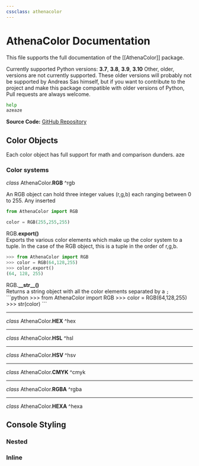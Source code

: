 ```yaml
---
cssclass: athenacolor
---
```


# AthenaColor Documentation
This file supports the full documentation of the [[AthenaColor]] package.

Currently supported Python versions: **3.7**, **3.8**, **3.9**, **3.10**
Other, older, versions are not currently supported. These older versions will probably not be supported by Andreas Sas himself, but if you want to contribute to the project and make this package compatible with older versions of Python, Pull requests are always welcome.
```python
help
azeaze
```

**Source Code:** [GitHub Repository]()

 ## Color Objects
 Each color object has full support for math and comparison dunders.
aze
 ### Color systems
 *class* AthenaColor.**RGB** ^rgb
 <div class="inset">
An RGB object can hold three integer values (r,g,b) each ranging between 0 to 255. Any inserted

```python
from AthenaColor import RGB

color = RGB(255,255,255)
```
</div>

<div class="inset">
	RGB.<b>export()</b>
	<div class="inset">
		Exports the various color elements which make up the color system to a tuple. In the case of the RGB object, this is a tuple in the order of 
		r,g,b.
	</div>
</div>

```python
>>> from AthenaColor import RGB
>>> color = RGB(64,128,255)
>>> color.export()
(64, 128, 255)
```

<div class="inset">
	RGB.<b>__str__()</b>
	<div class="inset">
		Returns a string object with all the color elements separated by a <code>;</code>
	</div>
</div>
```python
>>> from AthenaColor import RGB
>>> color = RGB(64,128,255)
>>> str(color)
```

---
 *class* AthenaColor.**HEX** ^hex
<div class="inset">

</div>

---
*class* AthenaColor.**HSL** ^hsl
<div class="inset">

</div>

---
*class* AthenaColor.**HSV** ^hsv
<div class="inset">

</div>

---
*class* AthenaColor.**CMYK** ^cmyk
<div class="inset">

</div>

---
*class* AthenaColor.**RGBA** ^rgba
<div class="inset">

</div>

---
*class* AthenaColor.**HEXA** ^hexa
<div class="inset">

</div>

## Console Styling
 ### Nested
### Inline